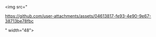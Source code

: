 

<div>
  
</div>



<img src="

https://github.com/user-attachments/assets/04613817-fe93-4e90-9e67-38713be78fbc

" width="48">


